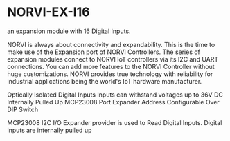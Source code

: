 # NORVI-EX-I16
an expansion module with 16 Digital Inputs.

NORVI is always about connectivity and expandability. This is the time to make use of the Expansion port of NORVI Controllers. 
The series of expansion modules connect to NORVI IoT controllers via its I2C and UART connections. 
You can add more features to the NORVI Controller without huge customizations. 
NORVI provides true technology with reliability for industrial applications being the world's IoT hardware manufacturer.

Optically Isolated Digital Inputs
Inputs can withstand voltages up to 36V DC
Internally Pulled Up
MCP23008 Port Expander
Address Configurable Over DIP Switch

MCP23008 I2C I/O Expander provider is used to Read Digital Inputs. 
Digital inputs are internally pulled up
